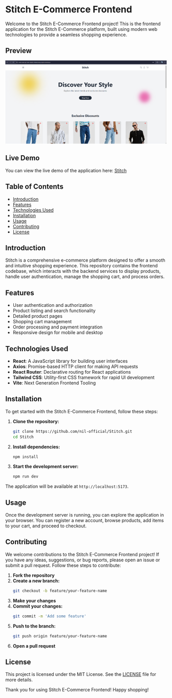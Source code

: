 # Stitch E-Commerce Frontend

Welcome to the Stitch E-Commerce Frontend project! This is the frontend application for the Stitch E-Commerce platform, built using modern web technologies to provide a seamless shopping experience.

## Preview

![Stitch E-Commerce Frontend Preview](./public/preview.png)

## Live Demo

You can view the live demo of the application here: [Stitch](https://ecom-react-git-main-niladri-chakrabortys-projects.vercel.app/)

## Table of Contents

- [Introduction](#introduction)
- [Features](#features)
- [Technologies Used](#technologies-used)
- [Installation](#installation)
- [Usage](#usage)
- [Contributing](#contributing)
- [License](#license)

## Introduction

Stitch is a comprehensive e-commerce platform designed to offer a smooth and intuitive shopping experience. This repository contains the frontend codebase, which interacts with the backend services to display products, handle user authentication, manage the shopping cart, and process orders.

## Features

- User authentication and authorization
- Product listing and search functionality
- Detailed product pages
- Shopping cart management
- Order processing and payment integration
- Responsive design for mobile and desktop

## Technologies Used

- **React**: A JavaScript library for building user interfaces
- **Axios**: Promise-based HTTP client for making API requests
- **React Router**: Declarative routing for React applications
- **Tailwind CSS**: Utility-first CSS framework for rapid UI development
- **Vite**: Next Generation Frontend Tooling

## Installation

To get started with the Stitch E-Commerce Frontend, follow these steps:

1. **Clone the repository:**
    ```bash
    git clone https://github.com/nil-official/Stitch.git
    cd Stitch
    ```

2. **Install dependencies:**
    ```bash
    npm install
    ```

3. **Start the development server:**
    ```bash
    npm run dev
    ```

The application will be available at `http://localhost:5173`.

## Usage

Once the development server is running, you can explore the application in your browser. You can register a new account, browse products, add items to your cart, and proceed to checkout.

## Contributing

We welcome contributions to the Stitch E-Commerce Frontend project! If you have any ideas, suggestions, or bug reports, please open an issue or submit a pull request. Follow these steps to contribute:

1. **Fork the repository**
2. **Create a new branch:**
    ```bash
    git checkout -b feature/your-feature-name
    ```
3. **Make your changes**
4. **Commit your changes:**
    ```bash
    git commit -m 'Add some feature'
    ```
5. **Push to the branch:**
    ```bash
    git push origin feature/your-feature-name
    ```
6. **Open a pull request**

## License

This project is licensed under the MIT License. See the [LICENSE](LICENSE) file for more details.

Thank you for using Stitch E-Commerce Frontend! Happy shopping!
